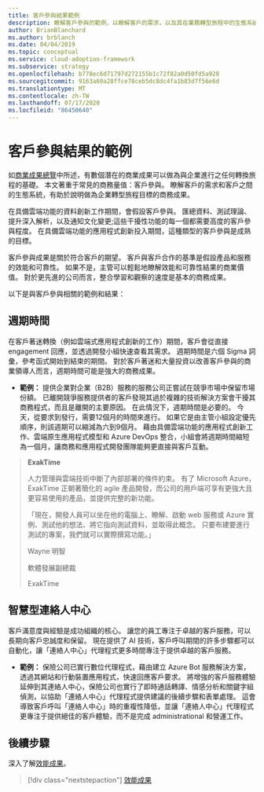 ```yaml
---
title: 客戶參與結果範例
description: 瞭解客戶參與的範例，以瞭解客戶的需求，以及其在業務轉型旅程中的生態系統。
author: BrianBlanchard
ms.author: brblanch
ms.date: 04/04/2019
ms.topic: conceptual
ms.service: cloud-adoption-framework
ms.subservice: strategy
ms.openlocfilehash: b778ec6d71797d272155b1c72f82a0d50fd5a928
ms.sourcegitcommit: 9163a60a28ffce78ceb5dc8dc4fa1b83d7f56e6d
ms.translationtype: MT
ms.contentlocale: zh-TW
ms.lasthandoff: 07/17/2020
ms.locfileid: "86450640"
---
```

<!-- cSpell:ignore ExakTime -->

# <a name="examples-of-customer-engagement-outcomes"></a>客戶參與結果的範例

如[商業成果總覽](./index.md)中所述，有數個潛在的商業成果可以做為與企業進行之任何轉換旅程的基礎。 本文著重于常見的商務量值：客戶參與。 瞭解客戶的需求和客戶之間的生態系統，有助於說明做為企業轉型旅程目標的商務成果。

在具備雲端功能的資料創新工作期間，會假設客戶參與。 匯總資料、測試理論、提升深入解析，以及通知文化變更;這些干擾性功能的每一個都需要高度的客戶參與程度。 在具備雲端功能的應用程式創新投入期間，這種類型的客戶參與是成熟的目標。

客戶參與成果是關於符合客戶的期望。 客戶與客戶合作的基準是假設產品和服務的效能和可靠性。 如果不是，主管可以輕鬆地瞭解效能和可靠性結果的商業價值。 對於更先進的公司而言，整合學習和觀察的速度是基本的商務成果。

以下是與客戶參與相關的範例和結果：

## <a name="cycle-time"></a>週期時間

在客戶著迷轉換（例如雲端式應用程式創新的工作）期間，客戶會從直接 engagement 回應，並透過開發小組快速查看其需求。 週期時間是六個 Sigma 詞彙，參考函式開始到結束的期間。 對於客戶著迷和大量投資以改善客戶參與的商業領導人而言，週期時間可能是強大的商務成果。

- **範例：** 提供企業對企業（B2B）服務的服務公司正嘗試在競爭市場中保留市場份額。 已離開競爭服務提供者的客戶發現其過於複雜的技術解決方案會干擾其商務程式，而且是離開的主要原因。 在此情況下，週期時間是必要的。 今天，從要求到發行，需要12個月的時間來進行。 如果它是由主管小組設定優先順序，則該週期可以縮減為六到9個月。 藉由具備雲端功能的應用程式創新工作、雲端原生應用程式模型和 Azure DevOps 整合，小組會將週期時間縮短為一個月，讓商務和應用程式開發團隊能夠更直接與客戶互動。

<!--docsTest:ignore "Wayne Wise" "Vice President of Software Development" -->

> **ExakTime**
>
> 人力管理與雲端技術中斷了內部部署的條件約束。 有了 Microsoft Azure，ExakTime 正朝著簡化的 agile 產品開發，而公司的用戶端可享有更強大且更容易使用的產品，並提供完整的新功能。
>
> 「現在，開發人員可以坐在他的電腦上、瞭解、啟動 web 服務或 Azure 實例、測試他的想法、將它指向測試資料，並取得此概念。 只要布建要進行測試的專案，我們就可以實際撰寫功能。」
>
> Wayne 明智
>
> 軟體發展副總裁
>
> ExakTime

## <a name="intelligent-contact-center"></a>智慧型連絡人中心

客戶滿意度與經驗是成功組織的核心。 讓您的員工專注于卓越的客戶服務，可以長期向客戶忠誠度和保留。 現在提供了 AI 技術，客戶呼叫期間的許多步驟都可以自動化，讓「連絡人中心」代理程式更多時間專注于提供卓越的客戶服務。

- **範例：** 保險公司已實行數位代理程式，藉由建立 Azure Bot 服務解決方案，透過其網站和行動裝置應用程式，快速回應客戶要求。 將增強的客戶服務體驗延伸到其連絡人中心，保險公司也實行了即時通話轉譯、情感分析和關鍵字組偵測，以協助「連絡人中心」代理程式提供建議的後續步驟和表單處理。 這會導致客戶呼叫「連絡人中心」時的重複性降低，並讓「連絡人中心」代理程式更專注于提供絕佳的客戶體驗，而不是完成 administrational 和營運工作。

## <a name="next-steps"></a>後續步驟

深入了解[效能成果](./performance-outcomes.md)。

> [!div class="nextstepaction"]
> [效能成果](./performance-outcomes.md)
